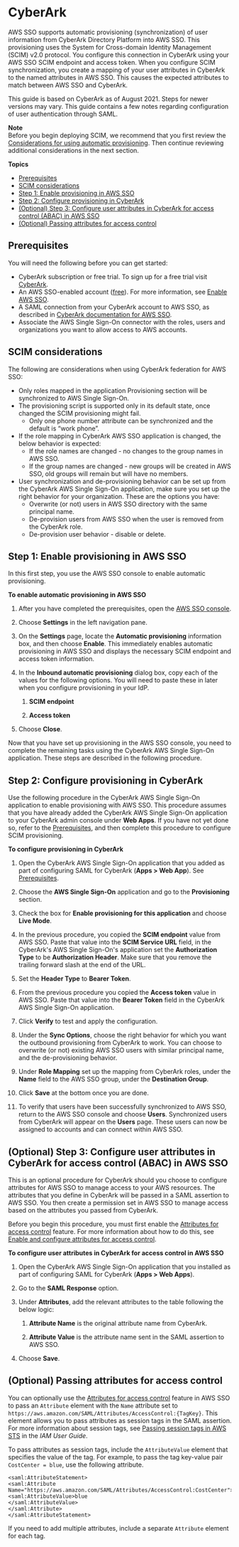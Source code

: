 # CyberArk<a name="cyberark-idp"></a>

AWS SSO supports automatic provisioning \(synchronization\) of user information from CyberArk Directory Platform into AWS SSO\. This provisioning uses the System for Cross\-domain Identity Management \(SCIM\) v2\.0 protocol\. You configure this connection in CyberArk using your AWS SSO SCIM endpoint and access token\. When you configure SCIM synchronization, you create a mapping of your user attributes in CyberArk to the named attributes in AWS SSO\. This causes the expected attributes to match between AWS SSO and CyberArk\. 

This guide is based on CyberArk as of August 2021\. Steps for newer versions may vary\. This guide contains a few notes regarding configuration of user authentication through SAML\. 

**Note**  
Before you begin deploying SCIM, we recommend that you first review the [Considerations for using automatic provisioning](provision-automatically.md#auto-provisioning-considerations)\. Then continue reviewing additional considerations in the next section\.

**Topics**
+ [Prerequisites](#cyberark-prereqs)
+ [SCIM considerations](#cyberark-considerations)
+ [Step 1: Enable provisioning in AWS SSO](#cyberark-step1)
+ [Step 2: Configure provisioning in CyberArk](#cyberark-step2)
+ [\(Optional\) Step 3: Configure user attributes in CyberArk for access control \(ABAC\) in AWS SSO](#cyberark-step3)
+ [\(Optional\) Passing attributes for access control](#cyberark-passing-abac)

## Prerequisites<a name="cyberark-prereqs"></a>

You will need the following before you can get started:
+ CyberArk subscription or free trial\. To sign up for a free trial visit [CyberArk](https://www.idaptive.com/free-trial)\.
+ An AWS SSO\-enabled account \([free](https://aws.amazon.com/single-sign-on/)\)\. For more information, see [ Enable AWS SSO](https://docs.aws.amazon.com/singlesignon/latest/userguide/step1.html)\.
+ A SAML connection from your CyberArk account to AWS SSO, as described in [CyberArk documentation for AWS SSO](https://docs.cyberark.com/Product-Doc/OnlineHelp/Idaptive/Latest/en/Content/Applications/AppsWeb/AWS_SAML_SSO.htm#!#AWS_Single_Sign-On_SAML_Single_Sign-On_(SSO))\.
+ Associate the AWS Single Sign\-On connector with the roles, users and organizations you want to allow access to AWS accounts\.

## SCIM considerations<a name="cyberark-considerations"></a>

The following are considerations when using CyberArk federation for AWS SSO:
+ Only roles mapped in the application Provisioning section will be synchronized to AWS Single Sign\-On\.
+ The provisioning script is supported only in its default state, once changed the SCIM provisioning might fail\.
  + Only one phone number attribute can be synchronized and the default is “work phone”\.
+ If the role mapping in CyberArk AWS SSO application is changed, the below behavior is expected:
  + If the role names are changed \- no changes to the group names in AWS SSO\.
  + If the group names are changed \- new groups will be created in AWS SSO, old groups will remain but will have no members\.
+ User synchronization and de\-provisioning behavior can be set up from the CyberArk AWS Single Sign\-On application, make sure you set up the right behavior for your organization\. These are the options you have:
  + Overwrite \(or not\) users in AWS SSO directory with the same principal name\.
  + De\-provision users from AWS SSO when the user is removed from the CyberArk role\.
  + De\-provision user behavior \- disable or delete\.

## Step 1: Enable provisioning in AWS SSO<a name="cyberark-step1"></a>

In this first step, you use the AWS SSO console to enable automatic provisioning\.

**To enable automatic provisioning in AWS SSO**

1. After you have completed the prerequisites, open the [AWS SSO console](https://console.aws.amazon.com/singlesignon)\.

1. Choose **Settings** in the left navigation pane\.

1. On the **Settings** page, locate the **Automatic provisioning** information box, and then choose **Enable**\. This immediately enables automatic provisioning in AWS SSO and displays the necessary SCIM endpoint and access token information\.

1. In the **Inbound automatic provisioning** dialog box, copy each of the values for the following options\. You will need to paste these in later when you configure provisioning in your IdP\.

   1. **SCIM endpoint**

   1. **Access token**

1. Choose **Close**\.

Now that you have set up provisioning in the AWS SSO console, you need to complete the remaining tasks using the CyberArk AWS Single Sign\-On application\. These steps are described in the following procedure\.

## Step 2: Configure provisioning in CyberArk<a name="cyberark-step2"></a>

 Use the following procedure in the CyberArk AWS Single Sign\-On application to enable provisioning with AWS SSO\. This procedure assumes that you have already added the CyberArk AWS Single Sign\-On application to your CyberArk admin console under **Web Apps**\. If you have not yet done so, refer to the [Prerequisites](#cyberark-prereqs), and then complete this procedure to configure SCIM provisioning\. 

**To configure provisioning in CyberArk**

1. Open the CyberArk AWS Single Sign\-On application that you added as part of configuring SAML for CyberArk \(**Apps > Web App**\)\. See [Prerequisites](#cyberark-prereqs)\.

1. Choose the **AWS Single Sign\-On** application and go to the **Provisioning** section\.

1. Check the box for **Enable provisioning for this application** and choose **Live Mode**\.

1. In the previous procedure, you copied the **SCIM endpoint** value from AWS SSO\. Paste that value into the **SCIM Service URL** field, in the CyberArk's AWS Single Sign\-On's application set the **Authorization Type** to be **Authorization Header**\. Make sure that you remove the trailing forward slash at the end of the URL\. 

1. Set the **Header Type** to **Bearer Token**\.

1. From the previous procedure you copied the **Access token** value in AWS SSO\. Paste that value into the **Bearer Token** field in the CyberArk AWS Single Sign\-On application\.

1. Click **Verify** to test and apply the configuration\.

1. Under the **Sync Options**, choose the right behavior for which you want the outbound provisioning from CyberArk to work\. You can choose to overwrite \(or not\) existing AWS SSO users with similar principal name, and the de\-provisioning behavior\.

1. Under **Role Mapping** set up the mapping from CyberArk roles, under the **Name** field to the AWS SSO group, under the **Destination Group**\.

1. Click **Save** at the bottom once you are done\.

1. To verify that users have been successfully synchronized to AWS SSO, return to the AWS SSO console and choose **Users**\. Synchronized users from CyberArk will appear on the **Users** page\. These users can now be assigned to accounts and can connect within AWS SSO\.

## \(Optional\) Step 3: Configure user attributes in CyberArk for access control \(ABAC\) in AWS SSO<a name="cyberark-step3"></a>

This is an optional procedure for CyberArk should you choose to configure attributes for AWS SSO to manage access to your AWS resources\. The attributes that you define in CyberArk will be passed in a SAML assertion to AWS SSO\. You then create a permission set in AWS SSO to manage access based on the attributes you passed from CyberArk\. 

Before you begin this procedure, you must first enable the [Attributes for access control](attributesforaccesscontrol.md) feature\. For more information about how to do this, see [Enable and configure attributes for access control](configure-abac.md)\.

**To configure user attributes in CyberArk for access control in AWS SSO**

1. Open the CyberArk AWS Single Sign\-On application that you installed as part of configuring SAML for CyberArk \(**Apps > Web Apps**\)\.

1. Go to the **SAML Response** option\.

1. Under **Attributes**, add the relevant attributes to the table following the below logic:

   1. **Attribute Name** is the original attribute name from CyberArk\.

   1. **Attribute Value** is the attribute name sent in the SAML assertion to AWS SSO\.

1. Choose **Save**\.

## \(Optional\) Passing attributes for access control<a name="cyberark-passing-abac"></a>

You can optionally use the [Attributes for access control](attributesforaccesscontrol.md) feature in AWS SSO to pass an `Attribute` element with the `Name` attribute set to `https://aws.amazon.com/SAML/Attributes/AccessControl:{TagKey}`\. This element allows you to pass attributes as session tags in the SAML assertion\. For more information about session tags, see [Passing session tags in AWS STS](https://docs.aws.amazon.com/IAM/latest/UserGuide/id_session-tags.html) in the *IAM User Guide*\.

To pass attributes as session tags, include the `AttributeValue` element that specifies the value of the tag\. For example, to pass the tag key\-value pair `CostCenter = blue`, use the following attribute\.

```
<saml:AttributeStatement>
<saml:Attribute Name="https://aws.amazon.com/SAML/Attributes/AccessControl:CostCenter">
<saml:AttributeValue>blue
</saml:AttributeValue>
</saml:Attribute>
</saml:AttributeStatement>
```

If you need to add multiple attributes, include a separate `Attribute` element for each tag\. 